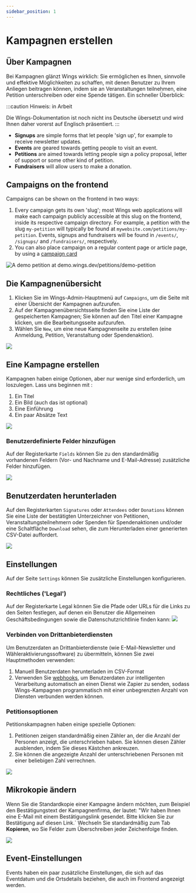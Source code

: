 ```yaml
---
sidebar_position: 1
---
```


# Kampagnen erstellen

## Über Kampagnen

Bei Kampagnen glänzt Wings wirklich: Sie ermöglichen es Ihnen, sinnvolle und effektive Möglichkeiten zu schaffen, mit denen Benutzer zu Ihrem Anliegen beitragen können, indem sie an Veranstaltungen teilnehmen, eine Petition unterschreiben oder eine Spende tätigen. Ein schneller Überblick:

:::caution Hinweis: in Arbeit

Die Wings-Dokumentation ist noch nicht ins Deutsche übersetzt und wird Ihnen daher vorerst auf Englisch präsentiert.
:::

- **Signups** are simple forms that let people 'sign up', for example to receive newsletter updates.
- **Events** are geared towards getting people to visit an event.
- **Petitions** are aimed towards letting people sign a policy proposal, letter of support or some other kind of petition.
- **Fundraisers** will allow users to make a donation.

## Campaigns on the frontend

Campaigns can be shown on the frontend in two ways:

1. Every campaign gets its own 'slug'; most Wings web applications will make each campaign publicly accessible at this slug on the frontend, inside its respective campaign directory. For example, a petition with the slug `my-petition` will typically be found at `mywebsite.com/petitions/my-petition`. Events, signups and fundraisers will be found in `/events/`, `/signups/` and `/fundraisers/`, respectively.
2. You can also place campaign on a regular content page or article page, by using a [campaign card](../pages-articles/publish-articles-and-pages#campaign)

![A demo petition at [demo.wings.dev/petitions/demo-petition](https://demo.wings.dev/petitions/demo-petition)](https://screens.wings.dev/CleanShot-2020-02-23-at-21.44.08-1582490660.png)

## Die Kampagnenübersicht

1. Klicken Sie im Wings-Admin-Hauptmenü auf `Campaigns`, um die Seite mit einer Übersicht der Kampagnen aufzurufen.
2. Auf der Kampagnenübersichtsseite finden Sie eine Liste der gespeicherten Kampagnen; Sie können auf den Titel einer Kampagne klicken, um die Bearbeitungsseite aufzurufen.
3. Wählen Sie `New`, um eine neue Kampagnenseite zu erstellen (eine Anmeldung, Petition, Veranstaltung oder Spendenaktion).

![](https://screens.wings.dev/CleanShot-2020-02-23-at-22.08.27-1582492151.png)

## Eine Kampagne erstellen

Kampagnen haben einige Optionen, aber nur wenige sind erforderlich, um loszulegen. Lass uns beginnen mit :

1. Ein Titel
2. Ein Bild (auch das ist optional)
3. Eine Einführung
4. Ein paar Absätze Text

![](https://screens.wings.dev/CleanShot-2020-02-23-at-22.16.56-1582492658.png)

### Benutzerdefinierte Felder hinzufügen

Auf der Registerkarte `Fields` können Sie zu den standardmäßig vorhandenen Feldern (Vor- und Nachname und E-Mail-Adresse) zusätzliche Felder hinzufügen.

![](https://screens.wings.dev/CleanShot-2020-02-23-at-22.23.40-1582493038.png)

## Benutzerdaten herunterladen

Auf den Registerkarten `Signatures` oder `Attendees` oder `Donations` können Sie eine Liste der bestätigten Unterzeichner von Petitionen, Veranstaltungsteilnehmern oder Spenden für Spendenaktionen und/oder eine Schaltfläche `Download` sehen, die zum Herunterladen einer generierten CSV-Datei auffordert.

![](https://bureaubolster.s3-eu-west-1.amazonaws.com/IMG_1100.jpeg)

## Einstellungen

Auf der Seite `Settings` können Sie zusätzliche Einstellungen konfigurieren.

### Rechtliches ('Legal')

Auf der Registerkarte Legal können Sie die Pfade oder URLs für die Links zu den Seiten festlegen, auf denen ein Benutzer die Allgemeinen Geschäftsbedingungen sowie die Datenschutzrichtlinie finden kann:
![](https://screens.wings.dev/CleanShot-2020-02-23-at-22.36.37-1582493819.png)

### Verbinden von Drittanbieterdiensten

Um Benutzerdaten an Drittanbieterdienste (wie E-Mail-Newsletter und Wähleraktivierungssoftware) zu übermitteln, können Sie zwei Hauptmethoden verwenden:

1. Manuell Benutzerdaten herunterladen im CSV-Format
2. Verwenden Sie [webhooks](/docs/setting-up/webhooks), um Benutzerdaten zur intelligenten Verarbeitung automatisch an einen Dienst wie Zapier zu senden, sodass Wings-Kampagnen programmatisch mit einer unbegrenzten Anzahl von Diensten verbunden werden können.

### Petitionsoptionen

Petitionskampagnen haben einige spezielle Optionen:

1. Petitionen zeigen standardmäßig einen Zähler an, der die Anzahl der Personen anzeigt, die unterschrieben haben. Sie können diesen Zähler ausblenden, indem Sie dieses Kästchen ankreuzen.
2. Sie können die angezeigte Anzahl der unterschriebenen Personen mit einer beliebigen Zahl verrechnen.

![](https://screens.wings.dev/CleanShot-2020-02-23-at-22.37.37-1582493891.png)

## Mikrokopie ändern

Wenn Sie die Standardkopie einer Kampagne ändern möchten, zum Beispiel den Bestätigungstext der Kampagnenfirma, der lautet: "Wir haben Ihnen eine E-Mail mit einem Bestätigungslink gesendet. Bitte klicken Sie zur Bestätigung auf diesen Link.` Wechseln Sie standardmäßig zum Tab **Kopieren**, wo Sie Felder zum Überschreiben jeder Zeichenfolge finden.

![](https://screens.wings.dev/CleanShot-2021-06-29-at-09.01.00-15V2q3EV3eye7VCKU0hTEkyBbuZAC7XCRNwcQ3fUFk66TUsO4xDMEcXgypkTb3z5HHSGb8TCD2JubqzwsRTZ4Xd5uvQhlj3TXE5R.png)

## Event-Einstellungen

Events haben ein paar zusätzliche Einstellungen, die sich auf das Eventdatum und die Ortsdetails beziehen, die auch im Frontend angezeigt werden.
